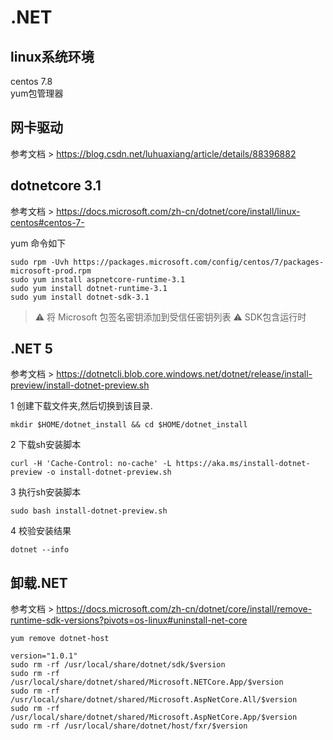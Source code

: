 # .NET

## linux系统环境

centos 7.8  
yum包管理器

## 网卡驱动

参考文档 > <https://blog.csdn.net/luhuaxiang/article/details/88396882>

## dotnetcore 3.1

参考文档 > <https://docs.microsoft.com/zh-cn/dotnet/core/install/linux-centos#centos-7->

yum 命令如下

```console
sudo rpm -Uvh https://packages.microsoft.com/config/centos/7/packages-microsoft-prod.rpm
sudo yum install aspnetcore-runtime-3.1
sudo yum install dotnet-runtime-3.1
sudo yum install dotnet-sdk-3.1
```

> :warning: 将 Microsoft 包签名密钥添加到受信任密钥列表
> :warning: SDK包含运行时

## .NET 5

参考文档 > <https://dotnetcli.blob.core.windows.net/dotnet/release/install-preview/install-dotnet-preview.sh>

1 创建下载文件夹,然后切换到该目录.

```console
mkdir $HOME/dotnet_install && cd $HOME/dotnet_install
```

2 下载sh安装脚本

```console
curl -H 'Cache-Control: no-cache' -L https://aka.ms/install-dotnet-preview -o install-dotnet-preview.sh
```

3 执行sh安装脚本

```console
sudo bash install-dotnet-preview.sh
```

4 校验安装结果

```console
dotnet --info
```

## 卸载.NET

参考文档 > <https://docs.microsoft.com/zh-cn/dotnet/core/install/remove-runtime-sdk-versions?pivots=os-linux#uninstall-net-core>

```console
yum remove dotnet-host

version="1.0.1"
sudo rm -rf /usr/local/share/dotnet/sdk/$version
sudo rm -rf /usr/local/share/dotnet/shared/Microsoft.NETCore.App/$version
sudo rm -rf /usr/local/share/dotnet/shared/Microsoft.AspNetCore.All/$version
sudo rm -rf /usr/local/share/dotnet/shared/Microsoft.AspNetCore.App/$version
sudo rm -rf /usr/local/share/dotnet/host/fxr/$version
```
